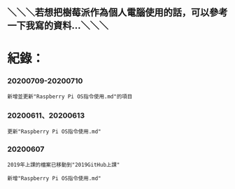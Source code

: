 ## ＼＼＼若想把樹莓派作為個人電腦使用的話，可以參考一下我寫的資料...＼＼＼
# 紀錄：
### 20200709-20200710
```
新增並更新"Raspberry Pi OS指令使用.md"的項目
```
### 20200611、20200613
```
更新"Raspberry Pi OS指令使用.md"
```
### 20200607 
```
2019年上課的檔案已移動到"2019GitHub上課"
```
```
新增"Raspberry Pi OS指令使用.md"
```
